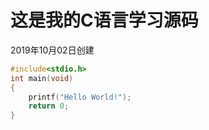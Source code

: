 # 这是我的C语言学习源码  
2019年10月02日创建  
```c
#include<stdio.h>
int main(void)
{
	printf("Hello World!");
	return 0;
}
```
